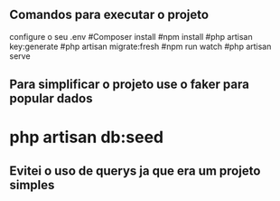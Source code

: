 

## Comandos para executar o projeto
configure o seu .env
#Composer install
#npm install
#php artisan key:generate
#php artisan migrate:fresh
#npm run watch
#php artisan serve 

## Para simplificar o projeto use o faker para popular dados

# php artisan db:seed

## Evitei o uso de querys ja que era um projeto simples
